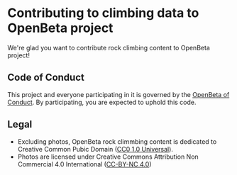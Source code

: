 # Contributing to climbing data to OpenBeta project
We're glad you want to contribute rock climbing content to OpenBeta project!

## Code of Conduct
This project and everyone participating in it is governed by the [OpenBeta of Conduct](https://github.com/OpenBeta/open-tacos/blob/main/CODE_OF_CONDUCT.md). By participating, you are expected to uphold this code.

## Legal
- Excluding photos, OpenBeta rock climmbing content is dedicated to Creative Common Pubic Domain ([CC0 1.0 Universal](https://creativecommons.org/publicdomain/zero/1.0/)).
- Photos are licensed under Creative Commons Attribution Non Commercial 4.0 International ([CC-BY-NC 4.0](https://creativecommons.org/licenses/by-nc/4.0/))
